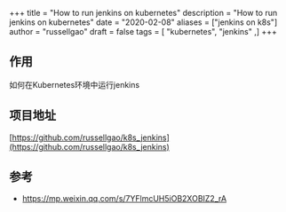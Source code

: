 +++
title = "How to run jenkins on kubernetes"
description = "How to run jenkins on kubernetes"
date = "2020-02-08"
aliases = ["jenkins on k8s"]
author = "russellgao"
draft = false
tags = [
    "kubernetes",
    "jenkins"
,]
+++

## 作用
如何在Kubernetes环境中运行jenkins

## 项目地址
[https://github.com/russellgao/k8s_jenkins](https://github.com/russellgao/k8s_jenkins)

## 参考
- https://mp.weixin.qq.com/s/7YFlmcUH5iOB2XOBIZ2_rA

